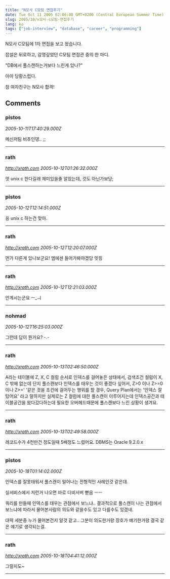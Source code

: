 ```yaml
---
title: "N모사 C모팀 면접후기"
date: Tue Oct 11 2005 02:00:00 GMT+0200 (Central European Summer Time)
slug: 2005/10/n모사-c모팀-면접후기
lang: ko
tags: ["job-interview", "database", "career", "programming"]
---
```


N모사 C모팀에 1차 면접을 보고 왔습니다.

잡설은 뒤로하고, 감명깊었던 C모팀 면접관 중의 한 마디.

"DB에서 풀스캔하는거보다 느린게 있나?"

아아 당황스럽다.

참 여자친구는 N모사 합격!

## Comments

### pistos
*2005-10-11T17:40:29.000Z*

메신저팀 비추인뎅.. ;;

---

### rath
*http://xrath.com*
*2005-10-12T01:26:32.000Z*

엇 unix c 한다길래 재미있을줄 알았는데, 것도 아닌가보당;

---

### pistos
*2005-10-12T12:14:51.000Z*

응 unix c 하는건 맞아.

---

### rath
*http://xrath.com*
*2005-10-12T12:20:07.000Z*

먼가 다른게 있나보군요! 엠에센 들어가봐야겠당 잇힝

---

### rath
*http://xrath.com*
*2005-10-12T12:21:03.000Z*

안계시는군요 ㅡ_ㅢ

---

### nohmad
*2005-10-12T16:25:03.000Z*

그런데 답이 뭔가요? -.-

---

### rath
*http://xrath.com*
*2005-10-13T02:46:50.000Z*

A라는 테이블에 Z, X, C 컬럼 순서로 인덱스를 걸어놓은 상태에서, 검색조건 컬럼이 X, C 밖에 없는데 단지 풀스캔보다 인덱스를 태우는 것이 좋겠다 싶어서, Z>0 이나 Z>=0 이나 Z>=' '같은 것을 조건에 걸어두는 행위를 할 경우, Query Plan에서는 '인덱스 잘 탔어요' 라고 말하지만 실제로는 Z 컬럼에 대한 풀스캔이 이루어지는데 인덱스공간과 테이블공간을 왔다갔다하는데 필요한 오버헤드때문에 풀스캔보다 느린 상황이 생겨요.

---

### rath
*http://xrath.com*
*2005-10-13T02:49:58.000Z*

레코드수가 4천만건 정도일때 5배정도 느렸어요. DBMS는 Oracle 9.2.0.x

---

### pistos
*2005-10-18T01:14:02.000Z*

인덱스를 잘못태워서 풀스캔이 일어나는 전형적인 사례인것 같은데.

실서비스에서 저런거 나오면 바로 디비서버 뻗음 ㅡㅡ

쿼리를 만들때 인덱스를 태우는 관점에서 보느냐.. 결과적으로 풀스캔이 나는 관점에서 보느냐에 따라서 물어본사람의 의도와 같을수도 있고 다를수도 있겠네.

대략 세분중 누가 물어본건지 알것 같고.. 그분이 의도한거랑 장호가 얘기한거랑 결국 같은 얘기로 생각되는걸.

---

### rath
*http://xrath.com*
*2005-10-18T04:41:12.000Z*

그럴지도~

---
